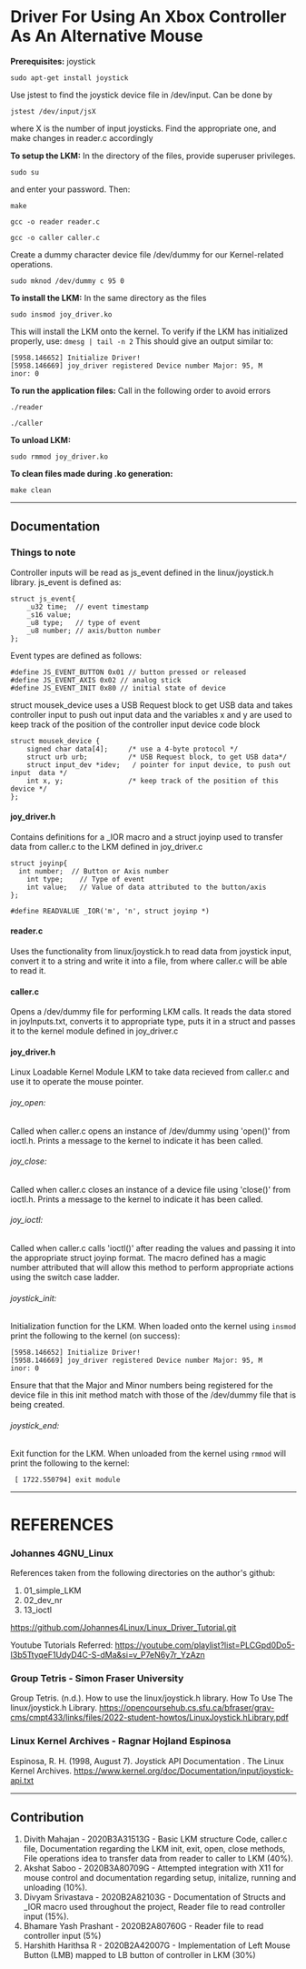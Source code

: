 # Driver For Using An Xbox Controller As An Alternative Mouse

**Prerequisites:**  joystick
```
sudo apt-get install joystick
```

Use jstest to find the joystick device file in /dev/input. Can be done by
```
jstest /dev/input/jsX
```
where X is the number of input joysticks. Find the appropriate one, and make changes in reader.c accordingly

**To setup the LKM:**
In the directory of the files, provide superuser privileges.
```
sudo su
```
and enter your password. Then:
```
make
```
```
gcc -o reader reader.c
```
```
gcc -o caller caller.c
```

Create a dummy character device file /dev/dummy for our Kernel-related operations. 
```
sudo mknod /dev/dummy c 95 0
```

**To install the LKM:**
In the same directory as the files
```
sudo insmod joy_driver.ko
```

This will install the LKM onto the kernel. To verify if the LKM has initialized properly, use: ```dmesg | tail -n 2```
This should give an output similar to:
```
[5958.146652] Initialize Driver!
[5958.146669] joy_driver registered Device number Major: 95, M
inor: 0
```

**To run the application files:**
Call in the following order to avoid errors
```
./reader
```
```
./caller
```

**To unload LKM:**
```
sudo rmmod joy_driver.ko
```

**To clean files made during .ko generation:**
```
make clean
```
___________________________________________________________________
## Documentation

### Things to note
Controller inputs will be read as js_event defined in the linux/joystick.h library.
js_event is defined as:
```
struct js_event{
    _u32 time;  // event timestamp
    _s16 value;
    _u8 type;   // type of event
    _u8 number; // axis/button number
};
```
Event types are defined as follows:
```
#define JS_EVENT_BUTTON 0x01 // button pressed or released
#define JS_EVENT_AXIS 0x02 // analog stick
#define JS_EVENT_INIT 0x80 // initial state of device
```

struct mousek_device uses a USB Request block to get USB data and takes controller input to push out input data and the variables x and y are used to keep track of the position of the controller input device 
code block
```
struct mousek_device {
    signed char data[4];     /* use a 4-byte protocol */
    struct urb urb;          /* USB Request block, to get USB data*/
    struct input_dev *idev;   / pointer for input device, to push out input  data */
    int x, y;                /* keep track of the position of this device */
};
```

#### joy_driver.h 
Contains definitions for a _IOR macro and a struct joyinp used to transfer data from caller.c to the LKM defined in joy_driver.c
```
struct joyinp{
  int number;  // Button or Axis number
	int type;    // Type of event
	int value;   // Value of data attributed to the button/axis
};
```

```
#define READVALUE _IOR('m', 'n', struct joyinp *)
```


#### reader.c
Uses the functionality from linux/joystick.h to read data from 
joystick input, convert it to a string and write it into a file,
from where caller.c will be able to read it.

#### caller.c
Opens a /dev/dummy file for performing LKM calls. It reads the 
data stored in joyInputs.txt, converts it to appropriate type, 
puts it in a struct and passes it to the kernel module defined in joy_driver.c

#### joy_driver.h
Linux Loadable Kernel Module LKM to take data recieved from caller.c
	and use it to operate the mouse pointer.

 ###### joy_open: 
  Called when caller.c opens an instance of /dev/dummy using 'open()' from ioctl.h. Prints a message to the kernel to indicate it has been called.
  ###### joy_close: 
  Called when caller.c closes an instance of a device file using 'close()' from ioctl.h. Prints a message to the kernel to indicate it has been called.
  ###### joy_ioctl: 
  Called when caller.c calls 'ioctl()' after reading the values and passing it into the appropriate struct joyinp format. The macro defined has a magic number attributed that will allow this method to perform appropriate actions using the switch case ladder.
###### joystick_init:
Initialization function for the LKM. When loaded onto the kernel using ```insmod``` print the following to the kernel (on success):
```
[5958.146652] Initialize Driver!
[5958.146669] joy_driver registered Device number Major: 95, M
inor: 0
```
Ensure that that the Major and Minor numbers being registered for the device file in this init method match with those of the /dev/dummy file that is being created.
###### joystick_end:
Exit function for the LKM. When unloaded from the kernel using ```rmmod``` will print the following to the kernel: 
```
 [ 1722.550794] exit module
```
______________________________________
# REFERENCES
### Johannes 4GNU_Linux
References taken from the following directories on the author's github:
1. 01_simple_LKM
2. 02_dev_nr
3. 13_ioctl

https://github.com/Johannes4Linux/Linux_Driver_Tutorial.git   

Youtube Tutorials Referred: https://youtube.com/playlist?list=PLCGpd0Do5-I3b5TtyqeF1UdyD4C-S-dMa&si=v_P7eN6y7r_YzAzn   

### Group Tetris - Simon Fraser University
Group Tetris. (n.d.). How to use the linux/joystick.h library. How To Use The linux/joystick.h Library. https://opencoursehub.cs.sfu.ca/bfraser/grav-cms/cmpt433/links/files/2022-student-howtos/LinuxJoystick.hLibrary.pdf  

### Linux Kernel Archives - Ragnar Hojland Espinosa
Espinosa, R. H. (1998, August 7). Joystick API Documentation . The Linux Kernel Archives. https://www.kernel.org/doc/Documentation/input/joystick-api.txt
____________________________________________________
## Contribution
1. Divith Mahajan - 2020B3A31513G - Basic LKM structure Code, caller.c file, Documentation regarding the LKM init, exit, open, close methods, File operations idea to transfer data from reader to caller to LKM (40%).
2. Akshat Saboo - 2020B3A80709G  - Attempted integration with X11 for mouse control and documentation regarding setup, initalize, running and unloading (10%).
3. Divyam Srivastava - 2020B2A82103G - Documentation of Structs and _IOR macro used throughout the project, Reader file to read controller input (15%).
4. Bhamare Yash Prashant - 2020B2A80760G - Reader file to read controller input (5%)
5. Harshith Harithsa R - 2020B2A42007G - Implementation of Left Mouse Button (LMB) mapped to LB button of controller in LKM (30%)

